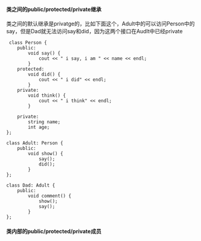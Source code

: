 #### 类之间的public/protected/private继承

类之间的默认继承是privatge的，比如下面这个，Adult中的可以访问Person中的say，但是Dad就无法访问say和did，因为这两个接口在Audlt中已经private
```
 class Person {
    public:
        void say() {
            cout << " i say, i am " << name << endl;
        }
    protected:
        void did() {
            cout << " i did" << endl;
        }
    private:
        void think() {
            cout << " i think" << endl;
        }

    private:
        string name;
        int age;
};

class Adult: Person {
    public:
        void show() {
            say();
            did();
        }
};

class Dad: Adult {
    public:
        void comment() {
            show();
            say();
        }
};
```

#### 类内部的public/protected/private成员
